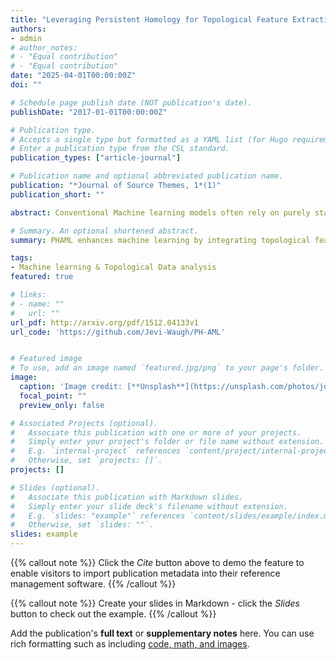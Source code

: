 ```yaml
---
title: "Leveraging Persistent Homology for Topological Feature Extraction in Machine Learning: The PH-AML Pipeline"
authors:
- admin
# author_notes:
# - "Equal contribution"
# - "Equal contribution"
date: "2025-04-01T00:00:00Z"
doi: ""

# Schedule page publish date (NOT publication's date).
publishDate: "2017-01-01T00:00:00Z"

# Publication type.
# Accepts a single type but formatted as a YAML list (for Hugo requirements).
# Enter a publication type from the CSL standard.
publication_types: ["article-journal"]

# Publication name and optional abbreviated publication name.
publication: "*Journal of Source Themes, 1*(1)"
publication_short: ""

abstract: Conventional Machine learning models often rely on purely statistical data while overlooking the rich global structure of complex datasets. In this paper, we propose PHAML (Persistent Homology-Augmented Machine Learning), a pipeline designed to address this shortcoming by effectively extracting topological descriptors from high-dimensional data and inserting them into standard supervised models. Specifically, we construct simplicial complexes through the Vietoris–Rips filtrations over the input data, compute persistent homology to obtain persistent landscapes and barcodes and convert this data into quantitative feature vectors to feed to ML models such as Support Vector Machine and Logistic Regression. Those topological features are integrated with traditional inputs, yielding an augmented representation of the data featuring global shape and general variations. PHAML is assessed on synthetic and real-world datasets, demonstrating improvements in classification performance, accuracy, and noise robustness and leveraging topological invariants' stability under perturbations. We also compare a baseline model with conventional features with a PHAML model to quantify the performance improvements attributable to persistent homology. Our results underscore the benefit of combining topological descriptors with classical features, highlighting the promise of persistent homology-based machine learning models in which global structure is preserved.

# Summary. An optional shortened abstract.
summary: PHAML enhances machine learning by integrating topological features from persistent homology with traditional data inputs, capturing global structure through Vietoris–Rips filtrations. This approach improves classification accuracy and robustness compared to baseline models using only conventional features.

tags:
- Machine learning & Topological Data analysis
featured: true

# links:
# - name: ""
#   url: ""
url_pdf: http://arxiv.org/pdf/1512.04133v1
url_code: 'https://github.com/Jevi-Waugh/PH-AML'


# Featured image
# To use, add an image named `featured.jpg/png` to your page's folder. 
image:
  caption: 'Image credit: [**Unsplash**](https://unsplash.com/photos/jdD8gXaTZsc)'
  focal_point: ""
  preview_only: false

# Associated Projects (optional).
#   Associate this publication with one or more of your projects.
#   Simply enter your project's folder or file name without extension.
#   E.g. `internal-project` references `content/project/internal-project/index.md`.
#   Otherwise, set `projects: []`.
projects: []

# Slides (optional).
#   Associate this publication with Markdown slides.
#   Simply enter your slide deck's filename without extension.
#   E.g. `slides: "example"` references `content/slides/example/index.md`.
#   Otherwise, set `slides: ""`.
slides: example
---
```


{{% callout note %}}
Click the *Cite* button above to demo the feature to enable visitors to import publication metadata into their reference management software.
{{% /callout %}}

{{% callout note %}}
Create your slides in Markdown - click the *Slides* button to check out the example.
{{% /callout %}}

Add the publication's **full text** or **supplementary notes** here. You can use rich formatting such as including [code, math, and images](https://docs.hugoblox.com/content/writing-markdown-latex/).
